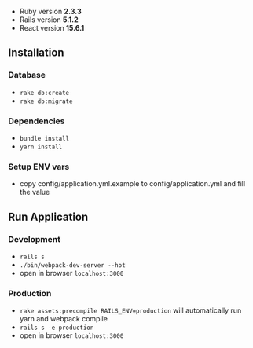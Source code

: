 - Ruby version **2.3.3**
- Rails version **5.1.2**
- React version **15.6.1**

## Installation

### Database
- `rake db:create`
- `rake db:migrate`

### Dependencies
- `bundle install`
- `yarn install`

### Setup ENV vars
- copy config/application.yml.example to config/application.yml and fill the value

## Run Application

### Development
- `rails s`
- `./bin/webpack-dev-server --hot`
- open in browser `localhost:3000`

### Production
- `rake assets:precompile RAILS_ENV=production` will automatically run yarn and webpack compile
- `rails s -e production`
- open in browser `localhost:3000`
